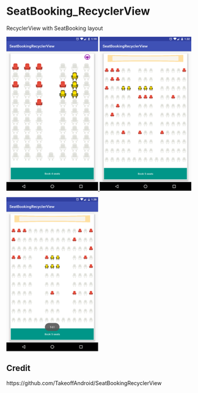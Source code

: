 # SeatBooking_RecyclerView
RecyclerView with SeatBooking layout


<a href="https://github.com/naveendew/SeatBookRecyclerView/blob/new/device-2018-02-21-114946.png"><img src="https://github.com/naveendew/SeatBookRecyclerView/blob/new/device-2018-02-21-114946.png" height="403" width="240" />
</a>
<a href="https://github.com/naveendew/SeatBookRecyclerView/blob/new/device-2018-02-21-120217.png"><img src="https://github.com/naveendew/SeatBookRecyclerView/blob/new/device-2018-02-21-120217.png" height="403" width="240" /></a>

<a href="https://github.com/naveendew/SeatBookRecyclerView/blob/new/device-2018-02-21-120853.png"><img src="https://github.com/naveendew/SeatBookRecyclerView/blob/new/device-2018-02-21-120853.png" height="403" width="240" /></a>


<h2>Credit</h2>
https://github.com/TakeoffAndroid/SeatBookingRecyclerView
